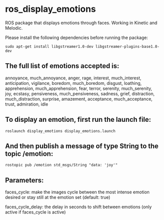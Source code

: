# ros_display_emotions
ROS package that displays emotions through faces. Working in Kinetic and Melodic.

Please install the following dependencies before running the package:

```sudo apt-get install libgstreamer1.0-dev libgstreamer-plugins-base1.0-dev```

## The full list of emotions accepted is:

annoyance, much_annoyance, anger, rage, interest, much_interest, anticipation, vigilance, boredom, much_boredom, disgust, loathing, apprehension, much_apprehension, fear, terror, serenity, much_serenity, joy, ecstasy, pensiveness, much_pensiveness, sadness, grief, distraction, much_distraction, surprise, amazement, acceptance, much_acceptance, trust, admiration, idle

## To display an emotion, first run the launch file:

```roslaunch display_emotions display_emotions.launch```

## And then publish a message of type String to the topic /emotion:

```rostopic pub /emotion std_msgs/String "data: 'joy'"```

## Parameters:

faces_cycle: make the images cycle between the most intense emotion desired or stay still at the emotion set (default: true)

faces_cycle_delay: the delay in seconds to shift between emotions (only active if faces_cycle is active)
